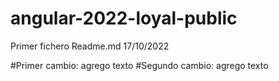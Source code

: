# angular-2022-loyal-public
Primer fichero Readme.md 17/10/2022

#Primer cambio: agrego texto
#Segundo cambio: agrego texto